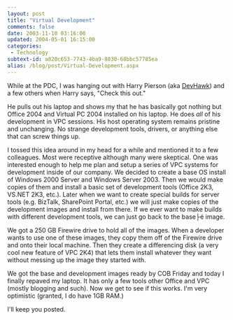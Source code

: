 ```yaml
---
layout: post
title: "Virtual Development"
comments: false
date: 2003-11-10 03:16:00
updated: 2004-05-01 16:15:00
categories:
 - Technology
subtext-id: a820c653-7743-4ba9-8830-68bbc57785ea
alias: /blog/post/Virtual-Development.aspx
---
```



While at the PDC, I was hanging out with Harry Pierson (aka [DevHawk](http://www.devhawk.net/)) and a few others when Harry says, "Check this out."

He pulls out his laptop and shows my that he has basically got nothing but Office 2004 and Virtual PC 2004 installed on his laptop. He does _all_ of his development in VPC sessions. His host operating system remains pristine and unchanging. No strange development tools, drivers, or anything else that can screw things up.

I tossed this idea around in my head for a while and mentioned it to a few colleagues. Most were receptive although many were skeptical. One was interested enough to help me plan and setup a series of VPC systems for development inside of our company. We decided to create a base OS install of Windows 2000 Server and Windows Server 2003. Then we would make copies of them and install a basic set of development tools (Office 2K3, VS.NET 2K3, etc.). Later when we want to create special builds for server tools (e.g. BizTalk, SharePoint Portal, etc.) we will just make copies of the development images and install from there. If we ever want to make builds with different development tools, we can just go back to the base├é image.

We got a 250 GB Firewire drive to hold all of the images. When a developer wants to use one of these images, they copy them off of the Firewire drive and onto their local machine. Then they create a differencing disk (a very cool new feature of VPC 2K4) that lets them install whatever they want without messing up the image they started with.

We got the base and development images ready by COB Friday and today I finally repaved my laptop. It has only a few tools other Office and VPC (mostly blogging and such). Now we get to see if this works. I'm very optimistic (granted, I do have 1GB RAM.)

I'll keep you posted.
